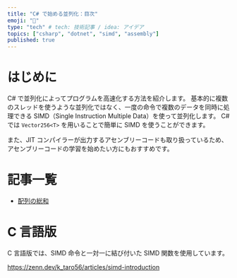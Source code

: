 ```yaml
---
title: "C# で始める並列化：目次"
emoji: "👋"
type: "tech" # tech: 技術記事 / idea: アイデア
topics: ["csharp", "dotnet", "simd", "assembly"]
published: true
---
```


# はじめに

C# で並列化によってプログラムを高速化する方法を紹介します。
基本的に複数のスレッドを使うような並列化ではなく、一度の命令で複数のデータを同時に処理できる SIMD（Single Instruction Multiple Data）を使って並列化します。
C# では `Vector256<T>` を用いることで簡単に SIMD を使うことができます。

また、JIT コンパイラーが出力するアセンブリーコードも取り扱っているため、アセンブリーコードの学習を始めたい方にもおすすめです。

# 記事一覧

- [配列の総和](https://zenn.dev/k-taro56/articles/vetcorized-csharp-array-summation)

# C 言語版

C 言語版では、SIMD 命令と一対一に結び付いた SIMD 関数を使用しています。

https://zenn.dev/k_taro56/articles/simd-introduction

